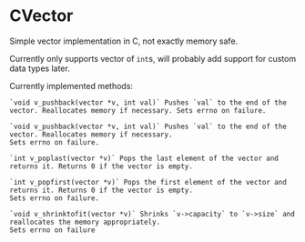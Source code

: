 # CVector
Simple vector implementation in C, not exactly memory safe.

Currently only supports vector of `int`s, will probably add support for custom data types later.

Currently implemented methods:

    `void v_pushback(vector *v, int val)` Pushes `val` to the end of the vector. Reallocates memory if necessary. Sets errno on failure.

    `void v_pushback(vector *v, int val)` Pushes `val` to the end of the vector. Reallocates memory if necessary.
    Sets errno on failure.

    `int v_poplast(vector *v)` Pops the last element of the vector and returns it. Returns 0 if the vector is empty.

    `int v_popfirst(vector *v)` Pops the first element of the vector and returns it. Returns 0 if the vector is empty.
    Sets errno on failure.
    
    `void v_shrinktofit(vector *v)` Shrinks `v->capacity` to `v->size` and reallocates the memory appropriately.
    Sets errno on failure